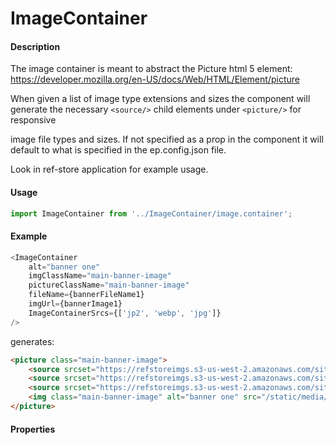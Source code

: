 # ImageContainer

#### Description

The image container is meant to abstract the Picture html 5 element: https://developer.mozilla.org/en-US/docs/Web/HTML/Element/picture

When given a list of image type extensions and sizes the component will generate the necessary `<source/>` child elements under `<picture/>` for responsive

image file types and sizes.  If not specified as a prop in the component it will default to what is specified in the ep.config.json file.

Look in ref-store application for example usage.

#### Usage

```js
import ImageContainer from '../ImageContainer/image.container';
```

#### Example

```js
<ImageContainer 
    alt="banner one" 
    imgClassName="main-banner-image" 
    pictureClassName="main-banner-image" 
    fileName={bannerFileName1} 
    imgUrl={bannerImage1} 
    ImageContainerSrcs={['jp2', 'webp', 'jpg']} 
/>
```

generates:

```html
<picture class="main-banner-image">
    <source srcset="https://refstoreimgs.s3-us-west-2.amazonaws.com/siteImages/jp2/b2c-banner-1-768w.jp2 768w, https://refstoreimgs.s3-us-west-2.amazonaws.com/siteImages/jp2/b2c-banner-1-1092w.jp2 1092w, https://refstoreimgs.s3-us-west-2.amazonaws.com/siteImages/jp2/b2c-banner-1-2800w.jp2 2800w" type="image/jp2">
    <source srcset="https://refstoreimgs.s3-us-west-2.amazonaws.com/siteImages/webp/b2c-banner-1-768w.webp 768w, https://refstoreimgs.s3-us-west-2.amazonaws.com/siteImages/webp/b2c-banner-1-1092w.webp 1092w, https://refstoreimgs.s3-us-west-2.amazonaws.com/siteImages/webp/b2c-banner-1-2800w.webp 2800w" type="image/webp">
    <source srcset="https://refstoreimgs.s3-us-west-2.amazonaws.com/siteImages/jpg/b2c-banner-1-768w.jpg 768w, https://refstoreimgs.s3-us-west-2.amazonaws.com/siteImages/jpg/b2c-banner-1-1092w.jpg 1092w, https://refstoreimgs.s3-us-west-2.amazonaws.com/siteImages/jpg/b2c-banner-1-2800w.jpg 2800w" type="image/jpg">
    <img class="main-banner-image" alt="banner one" src="/static/media/b2c-banner-1.5ad237f5.png">
</picture>
```

#### Properties

<!-- PROPS -->
